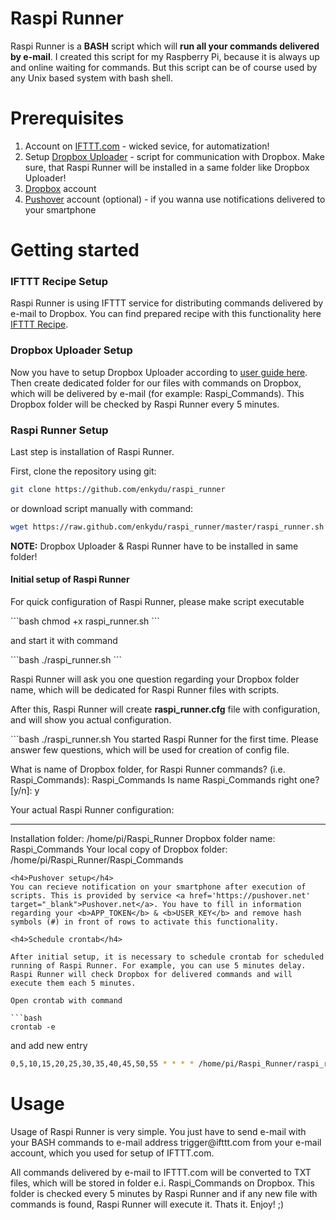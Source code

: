 Raspi Runner
============
Raspi Runner is a <b>BASH</b> script which will <b>run all your commands delivered by e-mail</b>. I created this script for my Raspberry Pi, because it is always up and online waiting for commands. But this script can be of course used by any Unix based system with bash shell. 

Prerequisites
============
1. Account on <a href='http://ifttt.com' target="_blank">IFTTT.com</a> - wicked sevice, for automatization!
2. Setup <a href='https://github.com/andreafabrizi/Dropbox-Uploader' target="_blank">Dropbox Uploader</a> - script for communication with Dropbox. Make sure, that Raspi Runner will be installed in a same folder like Dropbox Uploader!
3. <a href='http://dropbox.com' target="_blank">Dropbox</a> account
4. <a href='https://pushover.net' target="_blank">Pushover</a> account (optional) - if you wanna use notifications delivered to your smartphone

Getting started
============

<h3>IFTTT Recipe Setup</h3>
Raspi Runner is using IFTTT service for distributing commands delivered by e-mail to Dropbox. You can find prepared recipe with this functionality here <a href='https://ifttt.com/recipes/105292' target="_blank">IFTTT Recipe</a>.

<h3>Dropbox Uploader Setup</h3>
Now you have to setup Dropbox Uploader according to <a href='https://github.com/andreafabrizi/Dropbox-Uploader' target="_blank">user guide here</a>. Then create dedicated folder for our files with commands on Dropbox, which will be delivered by e-mail (for example: Raspi_Commands). This Dropbox folder will be checked by Raspi Runner every 5 minutes. 

<h3>Raspi Runner Setup</h3>
Last step is installation of Raspi Runner. 

First, clone the repository using git:
```bash
git clone https://github.com/enkydu/raspi_runner
```
or download script manually with command:
```bash
wget https://raw.github.com/enkydu/raspi_runner/master/raspi_runner.sh
```

<b>NOTE:</b> Dropbox Uploader & Raspi Runner have to be installed in same folder!

<h4>Initial setup of Raspi Runner</h4>
<p>For quick configuration of Raspi Runner, please make script executable</p>
```bash
chmod +x raspi_runner.sh
```
<p>and start it with command</p>
```bash
./raspi_runner.sh
```
<p>Raspi Runner will ask you one question regarding your Dropbox folder name, which will be dedicated for Raspi Runner files with scripts.</p>
<p>After this, Raspi Runner will create <b>raspi_runner.cfg</b> file with configuration, and will show you actual configuration.</p>
```bash
./raspi_runner.sh
You started Raspi Runner for the first time.
Please answer few questions, which will be used for creation of config file.

What is name of Dropbox folder, for Raspi Runner commands? (i.e. Raspi_Commands): Raspi_Commands
Is name Raspi_Commands right one? [y/n]: y

Your actual Raspi Runner configuration:
***************************************
Installation folder: /home/pi/Raspi_Runner
Dropbox folder name: Raspi_Commands
Your local copy of Dropbox folder: /home/pi/Raspi_Runner/Raspi_Commands
```
<h4>Pushover setup</h4>
You can recieve notification on your smartphone after execution of scripts. This is provided by service <a href='https://pushover.net' target="_blank">Pushover.net</a>. You have to fill in information regarding your <b>APP_TOKEN</b> & <b>USER_KEY</b> and remove hash symbols (#) in front of rows to activate this functionality. 

<h4>Schedule crontab</h4>

After initial setup, it is necessary to schedule crontab for scheduled running of Raspi Runner. For example, you can use 5 minutes delay. Raspi Runner will check Dropbox for delivered commands and will execute them each 5 minutes. 

Open crontab with command

```bash
crontab -e
```
and add new entry

```bash
0,5,10,15,20,25,30,35,40,45,50,55 * * * * /home/pi/Raspi_Runner/raspi_runner.sh > /dev/null 2>&1
```
Usage
============

<p>Usage of Raspi Runner is very simple. You just have to send e-mail with your BASH commands to e-mail address trigger@ifttt.com from your e-mail account, which you used for setup of IFTTT.com.</p>

<p>All commands delivered by e-mail to IFTTT.com will be converted to TXT files, which will be stored in folder e.i. Raspi_Commands on Dropbox. This folder is checked every 5 minutes by Raspi Runner and if any new file with commands is found, Raspi Runner will execute it. Thats it. Enjoy! ;)</p>
